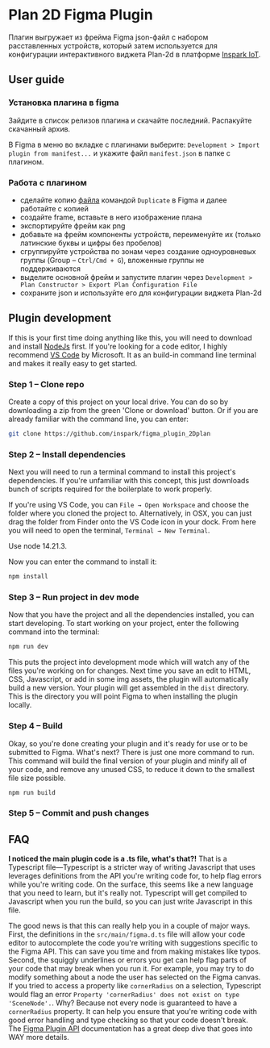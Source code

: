 # Plan 2D Figma Plugin
Плагин выгружает из фрейма Figma json-файл с набором расставленных устройств, который затем используется для конфигурации интерактивного виджета Plan-2d в платформе [Inspark IoT](https://inspark.ru).

## User guide

### Установка плагина в figma

Зайдите в список релизов плагина и скачайте последний. Распакуйте скачанный архив.

В Figma в меню во вкладке с плагинами выберите: `Development > Import plugin from manifest...` и укажите файл `manifest.json` в папке с плагином.

### Работа с плагином

- сделайте копию [файла](https://www.figma.com/file/DWVbpDvW8CbiYUS1mCuCep/plan-2d-constructor?node-id=731%3A154) командой `Duplicate` в Figma и далее работайте с копией
- создайте frame, вставьте в него изображение плана
- экспортируйте фрейм как png
- добавьте на фрейм компоненты устройств, переименуйте их (только латинские буквы и цифры без пробелов)
- сгруппируйте устройства по зонам через создание одноуровневых группы (Group – `Ctrl/Cmd + G`), вложенные группы не поддерживаются
- выделите основной фрейм и запустите плагин через `Development > Plan Constructor > Export Plan Configuration File`
- сохраните json и используйте его для конфигурации виджета Plan-2d

## Plugin development

If this is your first time doing anything like this, you will need to download and install [NodeJs](https://nodejs.org/en/) first. If you're looking for a code editor, I highly recommend [VS Code](https://code.visualstudio.com/) by Microsoft. It as an build-in command line terminal and makes it really easy to get started.

### Step 1 – Clone repo
Create a copy of this project on your local drive. You can do so by downloading a zip from the green 'Clone or download' button. Or if you are already familiar with the command line, you can enter:
```bash 
git clone https://github.com/inspark/figma_plugin_2Dplan
```

### Step 2 – Install dependencies

Next you will need to run a terminal command to install this project's dependencies. If you're unfamiliar with this concept, this just downloads bunch of scripts required for the boilerplate to work properly. 

If you're using VS Code, you can `File → Open Workspace` and choose the folder where you cloned the project to. Alternatively, in OSX, you can just drag the folder from Finder onto the VS Code icon in your dock. From here you will need to open the terminal, `Terminal → New Terminal`.

Use node 14.21.3.

Now you can enter the command to install it:
```bash 
npm install
```

### Step 3 – Run project in dev mode

Now that you have the project and all the dependencies installed, you can start developing. To start working on your project, enter the following command into the terminal:
```bash 
npm run dev
```

This puts the project into development mode which will watch any of the files you're working on for changes. Next time you save an edit to HTML, CSS, Javascript, or add in some img assets, the plugin will automatically build a new version. Your plugin will get assembled in the `dist` directory. This is the directory you will point Figma to when installing the plugin locally.

### Step 4 – Build

Okay, so you're done creating your plugin and it's ready for use or to be submitted to Figma. What's next? There is just one more command to run. This command will build the final version of your plugin and minify all of your code, and remove any unused CSS, to reduce it down to the smallest file size possible.
```bash 
npm run build
```

### Step 5 – Commit and push changes

## FAQ

**I noticed the main plugin code is a .ts file, what's that?!**
That is a Typescript file—Typescript is a stricter way of writing Javascript that uses leverages definitions from the API you're writing code for, to help flag errors while you're writing code. On the surface, this seems like a new language that you need to learn, but it's really not. Typescript will get compiled to Javascript when you run the build, so you can just write Javascript in this file.

The good news is that this can really help you in a couple of major ways. First, the definitions in the `src/main/figma.d.ts` file will allow your code editor to autocomplete the code you're writing with suggestions specific to the Figma API. This can save you time and from making mistakes like typos. Second, the squiggly underlines or errors you get can help flag parts of your code that may break when you run it. For example, you may try to do modify something about a node the user has selected on the Figma canvas. If you tried to access a property like `cornerRadius` on a selection, Typescript would flag an error `Property 'cornerRadius' does not exist on type 'SceneNode'.`. Why? Because not every node is guaranteed to have a `cornerRadius` property. It can help you ensure that you're writing code with good error handling and type checking so that your code doesn't break. The [Figma Plugin API](https://www.figma.com/plugin-docs/typescript/) documentation has a great deep dive that goes into WAY more details.

